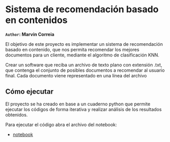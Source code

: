 # Sistema de recomendación basado en contenidos

__`Author`: Marvin Correia__

El  objetivo  de  este  proyecto  es  implementar  un  sistema  de 
recomendación basado en  contenido, que nos permita recomendar  los 
mejores  documentos  para  un  cliente,  mediante  el  algoritmo  de 
clasificación KNN.

Crear un software que reciba un archivo de texto plano con extensión .txt, 
que  contenga  el  conjunto  de  posibles  documentos  a  recomendar  al 
usuario  final.  Cada  documento  viene  representado  en  una  línea  del 
archivo

## Cómo ejecutar

El proyecto se ha creado en base a un cuaderno python que permite ejecutar los códigos de forma iterativa y realizar análisis de los resultados obtenidos.

Para ejecutar el código abra el archivo del notebook:

- [notebook](./informe.ipynb)